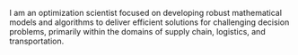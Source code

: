 I am an optimization scientist focused on developing robust mathematical models and algorithms to deliver efficient solutions for challenging decision problems, primarily within the domains of supply chain, logistics, and transportation.
